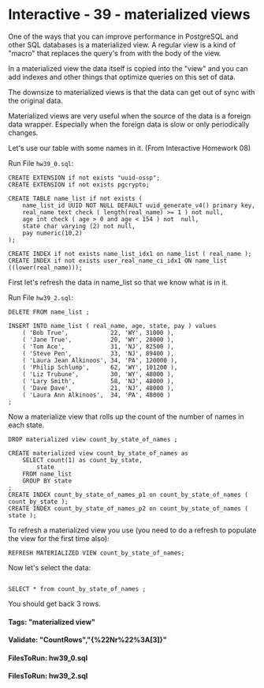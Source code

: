 



<style>
.pagebreak { page-break-before: always; }
.half { height: 200px; }
</style>








# Interactive - 39 - materialized views

One of the ways that you can improve performance in PostgreSQL and other SQL databases is a materialized view.
A regular view is a kind of "macro" that replaces the query's from with the body of the view.  

In a materialized view the data itself is copied into the "view" and you can add indexes and other things
that optimize queries on this set of data.

The downsize to materialized views is that the data can get out of sync with the original data.

Materialized views are very useful when the source of the data is a foreign data wrapper.  Especially
when the foreign data is slow or only periodically changes.

Let's use our table with some names in it. (From Interactive Homework 08)

Run File `hw39_0.sql`:

```
CREATE EXTENSION if not exists "uuid-ossp";
CREATE EXTENSION if not exists pgcrypto;

CREATE TABLE name_list if not exists (
	name_list_id UUID NOT NULL DEFAULT uuid_generate_v4() primary key,
	real_name text check ( length(real_name) >= 1 ) not null,
	age int check ( age > 0 and age < 154 ) not  null,	
	state char varying (2) not null,
	pay numeric(10,2) 
);

CREATE INDEX if not exists name_list_idx1 on name_list ( real_name );
CREATE INDEX if not exists user_real_name_ci_idx1 ON name_list ((lower(real_name)));

```

First let's refresh the data in name_list so that we know what is in it.

Run File `hw39_2.sql`:

```
DELETE FROM name_list ;

INSERT INTO name_list ( real_name, age, state, pay ) values
	( 'Bob True',            22, 'WY', 31000 ),
	( 'Jane True',           20, 'WY', 28000 ),
	( 'Tom Ace',             31, 'NJ', 82500 ),
	( 'Steve Pen',           33, 'NJ', 89400 ),
	( 'Laura Jean Alkinoos', 34, 'PA', 120000 ),
	( 'Philip Schlump',      62, 'WY', 101200 ),
	( 'Liz Trubune',         30, 'WY', 48000 ),
	( 'Lary Smith',          58, 'NJ', 48000 ),
	( 'Dave Dave',           21, 'NJ', 48000 ),
	( 'Laura Ann Alkinoos',  34, 'PA', 48000 )
;

```


Now a materialize view that rolls up the count of the number of names in each state.

```
DROP materialized view count_by_state_of_names ;

CREATE materialized view count_by_state_of_names as
	SELECT count(1) as count_by_state,
		state
	FROM name_list
	GROUP BY state
;
CREATE INDEX count_by_state_of_names_p1 on count_by_state_of_names ( count_by_state );
CREATE INDEX count_by_state_of_names_p2 on count_by_state_of_names ( state );

```

To refresh a materialized view you use (you need to do a refresh to populate the view for the first time also):

```
REFRESH MATERIALIZED VIEW count_by_state_of_names;

```

Now let's select the data:

```

SELECT * from count_by_state_of_names ;

```

You should get back 3 rows.


#### Tags: "materialized view"

#### Validate: "CountRows","{%22Nr%22%3A[3]}"

#### FilesToRun: hw39_0.sql
#### FilesToRun: hw39_2.sql
